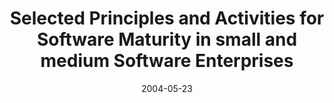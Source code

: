 ---
abstract: ''
authors:
- Wolfgang Zuser
- Thomas Grechenig
- Armin Scherz
date: '2004-05-23'
featured: false
links:
- name: Publik
  url: https://publik.tuwien.ac.at/showentry.php?ID=138879&lang=1
publication_types:
- '0'
publishDate: '2004-05-23'
title: Selected Principles and Activities for Software Maturity in small and medium
  Software Enterprises
url_pdf: ''
---